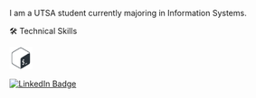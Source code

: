 I am a UTSA student currently majoring in Information Systems.

:hammer_and_wrench: Technical Skills
<div>
  <img src="https://github.com/devicons/devicon/blob/master/icons/bash/bash-plain.svg" title="Bash" alt="bash" width="40" height="40"/>&nbsp;
</div>
<p> </p>
<div id="badges">
  <a href="https://www.linkedin.com/in/christopher-iriarte-510518219/">
    <img src="https://img.shields.io/badge/LinkedIn-blue?style=for-the-badge&logo=linkedin&logoColor=white" alt="LinkedIn Badge"/>
</div>
